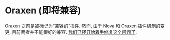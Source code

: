 # Oraxen (即将兼容)

Oraxen 之前是被标记为“兼容的”插件. 然而, 由于 Nova 和 Oraxen 插件机制的变更,
目前两者并不能很好的兼容. [我们已经开始着手修复这个问题了](https://github.com/xenondevs/Nova/tree/oraxen-integration).